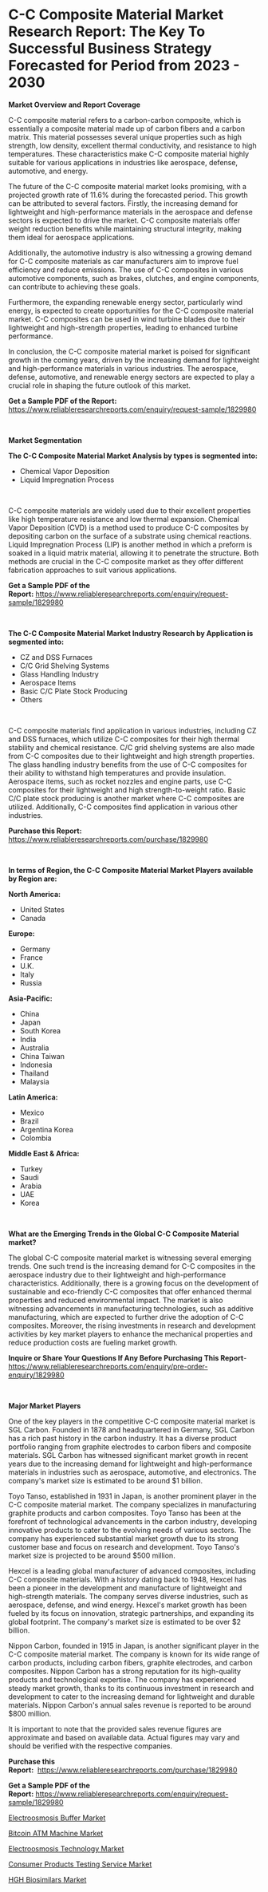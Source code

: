 <p><h1>C-C Composite Material Market Research Report: The Key To Successful Business Strategy Forecasted for Period from 2023 - 2030</h1></p><p><strong>Market Overview and Report Coverage</strong></p>
<p><p>C-C composite material refers to a carbon-carbon composite, which is essentially a composite material made up of carbon fibers and a carbon matrix. This material possesses several unique properties such as high strength, low density, excellent thermal conductivity, and resistance to high temperatures. These characteristics make C-C composite material highly suitable for various applications in industries like aerospace, defense, automotive, and energy.</p><p>The future of the C-C composite material market looks promising, with a projected growth rate of 11.6% during the forecasted period. This growth can be attributed to several factors. Firstly, the increasing demand for lightweight and high-performance materials in the aerospace and defense sectors is expected to drive the market. C-C composite materials offer weight reduction benefits while maintaining structural integrity, making them ideal for aerospace applications.</p><p>Additionally, the automotive industry is also witnessing a growing demand for C-C composite materials as car manufacturers aim to improve fuel efficiency and reduce emissions. The use of C-C composites in various automotive components, such as brakes, clutches, and engine components, can contribute to achieving these goals.</p><p>Furthermore, the expanding renewable energy sector, particularly wind energy, is expected to create opportunities for the C-C composite material market. C-C composites can be used in wind turbine blades due to their lightweight and high-strength properties, leading to enhanced turbine performance.</p><p>In conclusion, the C-C composite material market is poised for significant growth in the coming years, driven by the increasing demand for lightweight and high-performance materials in various industries. The aerospace, defense, automotive, and renewable energy sectors are expected to play a crucial role in shaping the future outlook of this market.</p></p>
<p><strong>Get a Sample PDF of the Report:</strong> <a href="https://www.reliableresearchreports.com/enquiry/request-sample/1829980">https://www.reliableresearchreports.com/enquiry/request-sample/1829980</a></p>
<p>&nbsp;</p>
<p><strong>Market Segmentation</strong></p>
<p><strong>The C-C Composite Material Market Analysis by types is segmented into:</strong></p>
<p><ul><li>Chemical Vapor Deposition</li><li>Liquid Impregnation Process</li></ul></p>
<p>&nbsp;</p>
<p><p>C-C composite materials are widely used due to their excellent properties like high temperature resistance and low thermal expansion. Chemical Vapor Deposition (CVD) is a method used to produce C-C composites by depositing carbon on the surface of a substrate using chemical reactions. Liquid Impregnation Process (LIP) is another method in which a preform is soaked in a liquid matrix material, allowing it to penetrate the structure. Both methods are crucial in the C-C composite market as they offer different fabrication approaches to suit various applications.</p></p>
<p><strong>Get a Sample PDF of the Report:</strong>&nbsp;<a href="https://www.reliableresearchreports.com/enquiry/request-sample/1829980">https://www.reliableresearchreports.com/enquiry/request-sample/1829980</a></p>
<p>&nbsp;</p>
<p><strong>The C-C Composite Material Market Industry Research by Application is segmented into:</strong></p>
<p><ul><li>CZ and DSS Furnaces</li><li>C/C Grid Shelving Systems</li><li>Glass Handling Industry</li><li>Aerospace Items</li><li>Basic C/C Plate Stock Producing</li><li>Others</li></ul></p>
<p>&nbsp;</p>
<p><p>C-C composite materials find application in various industries, including CZ and DSS furnaces, which utilize C-C composites for their high thermal stability and chemical resistance. C/C grid shelving systems are also made from C-C composites due to their lightweight and high strength properties. The glass handling industry benefits from the use of C-C composites for their ability to withstand high temperatures and provide insulation. Aerospace items, such as rocket nozzles and engine parts, use C-C composites for their lightweight and high strength-to-weight ratio. Basic C/C plate stock producing is another market where C-C composites are utilized. Additionally, C-C composites find application in various other industries.</p></p>
<p><strong>Purchase this Report:</strong>&nbsp; <a href="https://www.reliableresearchreports.com/purchase/1829980">https://www.reliableresearchreports.com/purchase/1829980</a></p>
<p>&nbsp;</p>
<p><strong>In terms of Region, the C-C Composite Material Market Players available by Region are:</strong></p>
<p>
    <p> <strong> North America: </strong>
        <ul>
            <li>United States</li>
            <li>Canada</li>
        </ul>
        </p> 
    <p> <strong> Europe: </strong>
        <ul>
            <li>Germany</li>
            <li>France</li>
            <li>U.K.</li>
            <li>Italy</li>
            <li>Russia</li>
        </ul>
        </p> 
    <p> <strong> Asia-Pacific: </strong>
        <ul>
            <li>China</li>
            <li>Japan</li>
            <li>South Korea</li>
            <li>India</li>
            <li>Australia</li>
            <li>China Taiwan</li>
            <li>Indonesia</li>
            <li>Thailand</li>
            <li>Malaysia</li>
        </ul>
        </p> 
    <p> <strong> Latin America: </strong>
        <ul>
            <li>Mexico</li>
            <li>Brazil</li>
            <li>Argentina Korea</li>
            <li>Colombia</li>
        </ul>
        </p> 
    <p> <strong> Middle East & Africa: </strong>
        <ul>
            <li>Turkey</li>
            <li>Saudi</li>
            <li>Arabia</li>
            <li>UAE</li>
            <li>Korea</li>
        </ul>
    </p>
    </p>
<p>&nbsp;</p>
<p><strong>What are the Emerging Trends in the Global C-C Composite Material market?</strong></p>
<p><p>The global C-C composite material market is witnessing several emerging trends. One such trend is the increasing demand for C-C composites in the aerospace industry due to their lightweight and high-performance characteristics. Additionally, there is a growing focus on the development of sustainable and eco-friendly C-C composites that offer enhanced thermal properties and reduced environmental impact. The market is also witnessing advancements in manufacturing technologies, such as additive manufacturing, which are expected to further drive the adoption of C-C composites. Moreover, the rising investments in research and development activities by key market players to enhance the mechanical properties and reduce production costs are fueling market growth.</p></p>
<p><strong>Inquire or Share Your Questions If Any Before Purchasing This Report</strong>- <a href="https://www.reliableresearchreports.com/enquiry/pre-order-enquiry/1829980">https://www.reliableresearchreports.com/enquiry/pre-order-enquiry/1829980</a></p>
<p>&nbsp;</p>
<p><strong>Major Market Players</strong></p>
<p><p>One of the key players in the competitive C-C composite material market is SGL Carbon. Founded in 1878 and headquartered in Germany, SGL Carbon has a rich past history in the carbon industry. It has a diverse product portfolio ranging from graphite electrodes to carbon fibers and composite materials. SGL Carbon has witnessed significant market growth in recent years due to the increasing demand for lightweight and high-performance materials in industries such as aerospace, automotive, and electronics. The company's market size is estimated to be around $1 billion.</p><p>Toyo Tanso, established in 1931 in Japan, is another prominent player in the C-C composite material market. The company specializes in manufacturing graphite products and carbon composites. Toyo Tanso has been at the forefront of technological advancements in the carbon industry, developing innovative products to cater to the evolving needs of various sectors. The company has experienced substantial market growth due to its strong customer base and focus on research and development. Toyo Tanso's market size is projected to be around $500 million.</p><p>Hexcel is a leading global manufacturer of advanced composites, including C-C composite materials. With a history dating back to 1948, Hexcel has been a pioneer in the development and manufacture of lightweight and high-strength materials. The company serves diverse industries, such as aerospace, defense, and wind energy. Hexcel's market growth has been fueled by its focus on innovation, strategic partnerships, and expanding its global footprint. The company's market size is estimated to be over $2 billion.</p><p>Nippon Carbon, founded in 1915 in Japan, is another significant player in the C-C composite material market. The company is known for its wide range of carbon products, including carbon fibers, graphite electrodes, and carbon composites. Nippon Carbon has a strong reputation for its high-quality products and technological expertise. The company has experienced steady market growth, thanks to its continuous investment in research and development to cater to the increasing demand for lightweight and durable materials. Nippon Carbon's annual sales revenue is reported to be around $800 million.</p><p>It is important to note that the provided sales revenue figures are approximate and based on available data. Actual figures may vary and should be verified with the respective companies.</p></p>
<p><strong>Purchase this Report:</strong>&nbsp;&nbsp;<a href="https://www.reliableresearchreports.com/purchase/1829980">https://www.reliableresearchreports.com/purchase/1829980</a></p>
<p></p>
<p><strong>Get a Sample PDF of the Report:</strong>&nbsp;<a href="https://www.reliableresearchreports.com/enquiry/request-sample/1829980">https://www.reliableresearchreports.com/enquiry/request-sample/1829980</a></p>
<p><p><a href="https://www.linkedin.com/pulse/electroosmosis-buffer-market-size-growth-forecast-from-2023/">Electroosmosis Buffer Market</a></p><p><a href="https://medium.com/@damorgan64868/analyzing-bitcoin-atm-machine-market-global-industry-perspective-and-forecast-2023-to-2030-1e247cdc8097">Bitcoin ATM Machine Market</a></p><p><a href="https://www.linkedin.com/pulse/electroosmosis-technology-market-research-report-unlocks/">Electroosmosis Technology Market</a></p><p><a href="https://github.com/RoccoManning/Market-Research-Report-List-2/blob/main/consumer-products-testing-service-market.md">Consumer Products Testing Service Market</a></p><p><a href="https://medium.com/@peterm12562/hgh-biosimilars-market-research-report-its-history-and-forecast-2023-to-2030-55445eb8028a">HGH Biosimilars Market</a></p></p>